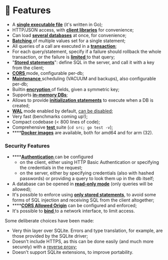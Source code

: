 # 🥇 Features

* A [**single executable file**](documentation/installation/) (it's written in Go);
* HTTP/JSON access, with [**client libraries**](client-libraries.md) for convenience;
* Can load [**several databases**](documentation/configuration-file.md) at once, for convenience;
* [**Batching** ](documentation/requests.md#batch-parameter-values-for-a-statement)of multiple values set for a single statement;
* All queries of a call are executed in a [**transaction**](documentation/requests.md);
* For each query/statement, specify if a failure should rollback the whole transaction, or the failure is [**limited** ](documentation/requests.md#nofail-dont-fail-when-errors-occour)to that query;
* "[**Stored statements**](documentation/requests.md#stored-query-reference)": define SQL in the server, and call it with a key from the client;
* [**CORS** ](documentation/configuration-file.md#corsorigin)mode, configurable per-db;
* [**Maintenance** ](documentation/maintenance.md)scheduling (VACUUM and backups), also configurable per-db;
* Builtin [**encryption** ](documentation/encryption.md)of fields, given a symmetric key;
* Supports [**in-memory DBs**](documentation/configuration-file.md#path-mandatory);
* Allows to provide [**initialization statements**](documentation/configuration-file.md#initstatements) to execute when a DB is created;
* [**WAL**](https://sqlite.org/wal.html) mode enabled by default, [can be disabled](documentation/configuration-file.md#disablewalmode);
* Very fast (benchmarks coming up!);
* Compact codebase (< 800 lines of code);
* Comprehensive [**test** ](building-and-testing.md#testing)suite (`cd src; go test -v`);
* ****[**Docker images**](documentation/installation/docker.md) are available, both for amd64 and for arm (32).

### Security Features

* ****[**Authentication** ](documentation/security.md#authentication)can be configured
  * on the client, either using HTTP Basic Authentication or specifying the credentials in the request;
  * on the server, either by specifying credentials (also with hashed passwords) or providing a query to look them up in the db itself;
* A database can be opened in [**read-only mode**](documentation/security.md#read-only-databases) (only queries will be allowed);
* It's possible to enforce using [**only stored statements**](documentation/security.md#stored-statements-to-prevent-sql-injection), to avoid some forms of SQL injection and receiving SQL from the client altogether;
* ****[**CORS Allowed Origin**](documentation/security.md#cors-allowed-origin) can be configured and enforced;
* It's possible to [**bind** ](documentation/security.md#binding-to-a-network-interface)to a network interface, to limit access.

Some deliberate choices have been made:

* Very thin layer over SQLite. Errors and type translation, for example, are those provided by the SQLite driver;
* Doesn't include HTTPS, as this can be done easily (and much more securely) with a [reverse proxy](documentation/security.md#use-a-reverse-proxy-if-going-on-the-internet);
* Doesn't support SQLite extensions, to improve portability.
